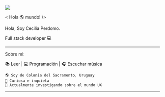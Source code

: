 ![](https://www.workifit.com/static/1e69b64e49b07e5068e951002ceb316c/0_K2WLMTExLyida7OR.gif)

< Hola :earth_americas: mundo! />

Hola, Soy Cecilia Perdomo.                          

Full stack developer :computer:

--------------------------

Sobre mi: 

:books: Leer | 💻 Programación | :headphones: Escuchar música

    🌎 Soy de Colonia del Sacramento, Uruguay
    💎 Curiosa e inquieta
    🌱 Actualmente investigando sobre el mundo UX

--------------------------


<!--

https://upload.wikimedia.org/wikipedia/ar/7/7a/Dino_Swords.gif) 
**CeciliaBPerdomo/CeciliaBPerdomo** is a ✨ _special_ ✨ repository because its `README.md` (this file) appears on your GitHub profile.

Here are some ideas to get you started:

- 🔭 I’m currently working on ...
- 🌱 I’m currently learning ...
- 👯 I’m looking to collaborate on ...
- 🤔 I’m looking for help with ...
- 💬 Ask me about ...
- 📫 How to reach me: ...
- 😄 Pronouns: ...
- ⚡ Fun fact: ...
-->
